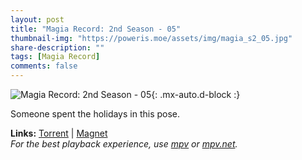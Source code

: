 ```yaml
---
layout: post
title: "Magia Record: 2nd Season - 05"
thumbnail-img: "https://poweris.moe/assets/img/magia_s2_05.jpg"
share-description: ""
tags: [Magia Record]
comments: false
---
```


![Magia Record: 2nd Season - 05](https://poweris.moe/assets/img/magia_s2_05.jpg){: .mx-auto.d-block :}

Someone spent the holidays in this pose.
<!-- excerpt-end -->

**Links:** [Torrent](https://nyaa.si/view/1476014) | [Magnet](magnet:?xt=urn:btih:a59c95096c67dbd71db6bf54e8c22e7d1d8ba524&dn=%5BYameteTomete%5D%20Magia%20Record%202nd%20Season%20-%2005%20%5BB15623A6%5D.mkv&tr=http%3A%2F%2Fnyaa.tracker.wf%3A7777%2Fannounce&tr=udp%3A%2F%2Fopen.stealth.si%3A80%2Fannounce&tr=udp%3A%2F%2Ftracker.opentrackr.org%3A1337%2Fannounce&tr=udp%3A%2F%2Fexodus.desync.com%3A6969%2Fannounce&tr=udp%3A%2F%2Ftracker.torrent.eu.org%3A451%2Fannounce) <br>
*For the best playback experience, use [mpv](https://mpv.io/) or [mpv.net](https://mpv-net.github.io/mpv.net-web-site/).*
